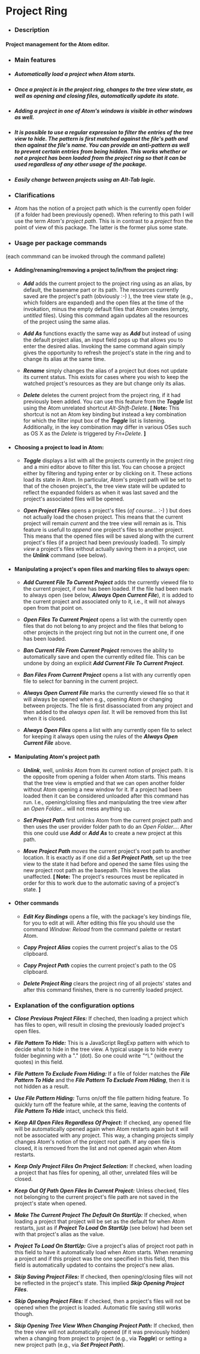 # Project Ring

- ### Description

 #### Project management for the Atom editor.


- ### Main features

 - ##### Automatically load a project when Atom starts.

 - ##### Once a project is in the project ring, changes to the tree view state, as well as opening and closing files, automatically update its state.

 - ##### Adding a project in one of Atom's windows is visible in other windows as well.

 - ##### It is possible to use a regular expression to filter the entries of the tree view to hide. The pattern is first matched against the file's path and then against the file's name. You can provide an _anti-pattern_ as well to prevent certain entries from being hidden. This works whether or not a project has been loaded from the project ring so that it can be used regardless of any other usage of the package.

 - ##### Easily change between projects using an _Alt-Tab_ logic.


- ### Clarifications

 - Atom has the notion of a project path which is the currently open folder (if a folder had been previously opened). When refering to this path I will use the term _Atom's project path_. This is in contrast to a _project_ fron the point of view of this package. The latter is the former plus some state.


- ### Usage per package commands
(each commmand can be invoked through the command pallete)

 - #### Adding/renaming/removing a project to/in/from the project ring:

    - **_Add_** adds the current project to the project ring using as an alias, by default, the basename part or its path. The resources currently saved are the project's path (obviously :-) ), the tree view state (e.g., which folders are expanded) and the open files at the time of the invokation, minus the empty default files that Atom creates (empty, _untitled_ files). Using this command again updates all the resources of the project using the same alias.

    - **_Add As_** functions exactly the same way as **_Add_** but instead of using the default project alias, an input field pops up that allows you to enter the desired alias. Invoking the same command again simply gives the opportunity to refresh the project's state in the ring and to change its alias at the same time.

    - **_Rename_** simply changes the alias of a project but does not update its current status. This exists for cases where you wish to keep the watched project's resources as they are but change only its alias.

    - **_Delete_** deletes the current project from the project ring, if it had previously been added. You can use this feature from the **_Toggle_** list using the Atom unrelated shortcut _Alt-Shift-Delete_. **[ Note:** This shortcut is not an Atom key binding but instead a key combination for which the filter input box of the **_Toggle_** list is listening. Additionally, in the key combination may differ in various OSes such as OS X as the _Delete_ is triggered by _Fn+Delete_. **]**

 - #### Choosing a project to load in Atom:

    - **_Toggle_** displays a list with all the projects currently in the project ring and a mini editor above to filter this list. You can choose a project either by filtering and typing enter or by clicking on it. These actions load its state in Atom. In particular, Atom's project path will be set to that of the chosen project's, the tree view state will be updated to reflect the expanded folders as when it was last saved and the project's associated files will be opened.

    - **_Open Project Files_** opens a project's files (_of course..._ :-) ) but does not actually load the chosen project. This means that the current project will remain _current_ and the tree view will remain as is. This feature is usefull to _append_ one project's files to another project. This means that the opened files will be saved along with the current project's files (if a project had been previously loaded). To simply _view_ a project's files without actually saving them in a project, use the **_Unlink_** command (see below).

 - #### Manipulating a project's open files and marking files to always open:

    - **_Add Current File To Current Project_** adds the currently viewed file to the current project, if one has been loaded. If the file had been mark to always open (see below, **_Always Open Current File_**), it is added to the current project and associated only to it, i.e., it will not always open from that point on.

    - **_Open Files To Current Project_** opens a list with the currently open files that do not belong to any project and the files that belong to other projects in the project ring but not in the current one, if one has been loaded.

    - **_Ban Current File From Current Project_** removes the ability to automatically save and open the currently edited file. This can be undone by doing an explicit **_Add Current File To Current Project_**.

    - **_Ban Files From Current Project_** opens a list with any currently open file to select for banning in the current project.

    - **_Always Open Current File_** marks the currently viewed file so that it will always be opened when e.g., opening Atom or changing between projects. The file is first disassociated from any project and then added to the _always open list_. It will be removed from this list when it is closed.

    - **_Always Open Files_** opens a list with any currently open file to select for keeping it always open using the rules of the **_Always Open Current File_** above.

 - #### Manipulating Atom's project path

    - **_Unlink_**, well, _unlinks_ Atom from its current notion of project path. It is the opposite from opening a folder when Atom starts. This means that the tree view is emptied and that we can open another folder without Atom opening a new window for it. If a project had been loaded then it can be considered unloaded after this command has run. I.e., opening/closing files and manipulating the tree view after an _Open Folder..._ will not mess anything up.

    - **_Set Project Path_** first unlinks Atom from the current project path and then uses the user provider folder path to do an _Open Folder..._. After this one could use **_Add_** or **_Add As_** to create a new project at this path.

    - **_Move Project Path_** _moves_ the current project's root path to another location. It is exactly as if one did a **_Set Project Path_**, set up the tree view to the state it had before and opened the same files using the new project root path as the basepath. This leaves the alias unaffected. **[ Note:** The project's resources must be replicated in order for this to work due to the automatic saving of a project's state. **]**

 - #### Other commands

    - **_Edit Key Bindings_** opens a file, with the package's key bindings file, for you to edit at will. After editing this file you should use the command _Window: Reload_ from the command palette or restart Atom.

    - **_Copy Project Alias_** copies the current project's alias to the OS clipboard.

    - **_Copy Project Path_** copies the current project's path to the OS clipboard.

    - **_Delete Project Ring_** clears the project ring of all projects' states and after this command finishes, there is no currently loaded project.


- ### Explanation of the configuration options

 - **_Close Previous Project Files:_** If cheched, then loading a project which has files to open, will result in closing the previously loaded project's open files.

 - **_File Pattern To Hide:_** This is a JavaScript RegExp pattern with which to decide what to hide in the tree view. A typical usage is to hide every folder beginning with a "." (dot). So one could write _"^\\."_ (without the quotes) in this field.

 - **_File Pattern To Exclude From Hiding:_** If a file of folder matches the **_File Pattern To Hide_** and the **_File Pattern To Exclude From Hiding_**, then it is not hidden as a result.

 - **_Use File Pattern Hiding:_** Turns on/off the file pattern hiding feature. To quickly turn off the feature while, at the same, leaving the contents of **_File Pattern To Hide_** intact, uncheck this field.

 - **_Keep All Open Files Regardless Of Project:_** If checked, any opened file will be automatically opened again when Atom restarts again but it will not be associated with any project. This way, a changing projects simply changes Atom's notion of the project root path. If any open file is closed, it is removed from the list and not opened again when Atom restarts.

 - **_Keep Only Project Files On Project Selection:_** If checked, when loading a project that has files for opening, all other, unrelated files will be closed.

 - **_Keep Out Of Path Open Files In Current Project:_** Unless checked, files not belonging to the current project's file path are not saved in the project's state when opened.

 - **_Make The Current Project The Default On StartUp:_** If checked, when loading a project that project will be set as the default for when Atom restarts, just as if **_Project To Load On StartUp_** (see below) had been set with that project's alias as the value.

 - **_Project To Load On StartUp:_** Give a project's alias of project root path in this field to have it automatically load when Atom starts. When renaming a project and if this project was the one specified in this field, then this field is automatically updated to contains the project's new alias.

 - **_Skip Saving Project Files:_** If checked, then opening/closing files will not be reflected in the project's state. This implied **_Skip Opening Project Files_**.

 - **_Skip Opening Project Files:_** If checked, then a project's files will not be opened when the project is loaded. Automatic file saving still works though.

 - **_Skip Opening Tree View When Changing Project Path:_** If checked, then the tree view will not automatically opened (if it was previously hidden) when a changing from project to project (e.g., via **_Toggle_**) or setting a new project path (e.g., via **_Set Project Path_**).
